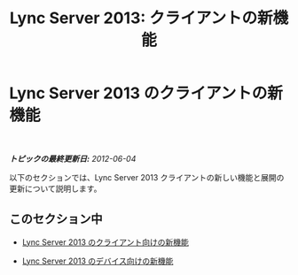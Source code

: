 ﻿---
title: 'Lync Server 2013: クライアントの新機能'
TOCTitle: クライアントの新機能
ms:assetid: 108bef85-329b-4252-8790-b13d271bd03e
ms:mtpsurl: https://technet.microsoft.com/ja-jp/library/Gg398192(v=OCS.15)
ms:contentKeyID: 48271292
ms.date: 05/19/2016
mtps_version: v=OCS.15
ms.translationtype: HT
---

# Lync Server 2013 のクライアントの新機能

 

_**トピックの最終更新日:** 2012-06-04_

以下のセクションでは、Lync Server 2013 クライアントの新しい機能と展開の更新について説明します。

## このセクション中

  - [Lync Server 2013 のクライアント向けの新機能](lync-server-2013-what-s-new-for-clients.md)

  - [Lync Server 2013 のデバイス向けの新機能](lync-server-2013-what-s-new-for-devices.md)

